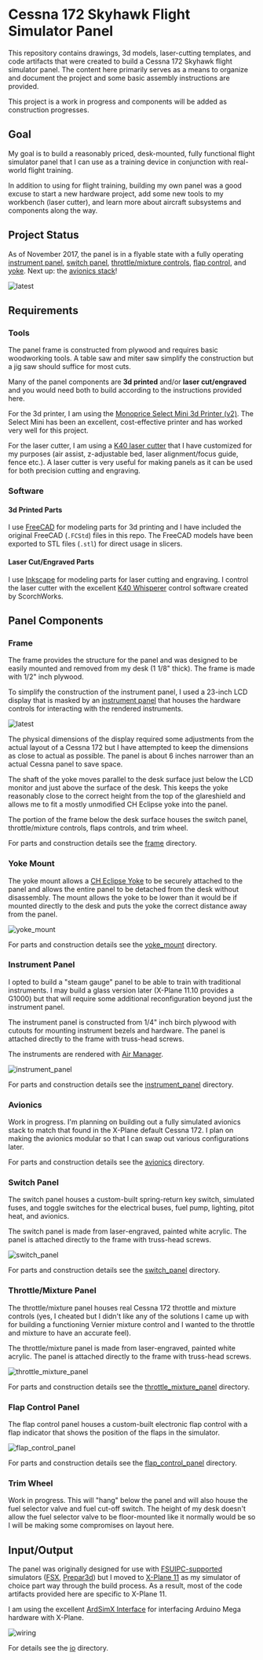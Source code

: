 # Cessna 172 Skyhawk Flight Simulator Panel
This repository contains drawings, 3d models, laser-cutting templates, and code artifacts that were created to build a Cessna 172 Skyhawk flight simulator panel. The content here primarily serves as a means to organize and document the project and some basic assembly instructions are provided.

This project is a work in progress and components will be added as construction progresses.

## Goal

My goal is to build a reasonably priced, desk-mounted, fully functional flight simulator panel that I can use as a training device in conjunction with real-world flight training.

In addition to using for flight training, building my own panel was a good excuse to start a new hardware project, add some new tools to my workbench (laser cutter), and learn more about aircraft subsystems and components along the way.

## Project Status

As of November 2017, the panel is in a flyable state with a fully operating [instrument panel](./instrument_panel), [switch panel](./switch_panel), [throttle/mixture controls](./throttle_mixture_panel), [flap control](./flap_control_panel), and [yoke](./yoke_mount). Next up: the [avionics stack](./avionics)!

![latest](images/status.jpg)

## Requirements

### Tools

The panel frame is constructed from plywood and requires basic woodworking tools. A table saw and miter saw simplify the construction but a jig saw should suffice for most cuts.

Many of the panel components are **3d printed** and/or **laser cut/engraved** and you would need both to build according to the instructions provided here.

For the 3d printer, I am using the [Monoprice Select Mini 3d Printer (v2)](http://amzn.to/2yNIe8t). The Select Mini has been an excellent, cost-effective printer and has worked very well for this project.

For the laser cutter, I am using a [K40 laser cutter](http://ebay.to/2kDLgY0) that I have customized for my purposes (air assist, z-adjustable bed, laser alignment/focus guide, fence etc.). A laser cutter is very useful for making panels as it can be used for both precision cutting and engraving. 

### Software

#### 3d Printed Parts

I use [FreeCAD](https://www.freecadweb.org/) for modeling parts for 3d printing and I have included the original FreeCAD (`.FCStd`) files in this repo. The FreeCAD models have been exported to STL files (`.stl`) for direct usage in slicers.

#### Laser Cut/Engraved Parts

I use [Inkscape](https://inkscape.org/en/) for modeling parts for laser cutting and engraving. I control the laser cutter with the excellent [K40 Whisperer](http://www.scorchworks.com/K40whisperer/k40whisperer.html) control software created by ScorchWorks.

## Panel Components 

### Frame

The frame provides the structure for the panel and was designed to be easily mounted and removed from my desk (1 1/8" thick). The frame is made with 1/2" inch plywood.

To simplify the construction of the instrument panel, I used a 23-inch LCD display that is masked by an [instrument panel](#instrument-panel) that houses the hardware controls for interacting with the rendered instruments.

![latest](frame/images/frame.jpg)

The physical dimensions of the display required some adjustments from the actual layout of a Cessna 172  but I have attempted to keep the dimensions as close to actual as possible. The panel is about 6 inches narrower than an actual Cessna panel to save space.

The shaft of the yoke moves parallel to the desk surface just below the LCD monitor and just above the surface of the desk. This keeps the yoke reasonably close to the correct height from the top of the glareshield and allows me to fit a mostly unmodified CH Eclipse yoke into the panel.

The portion of the frame below the desk surface houses the switch panel, throttle/mixture controls, flaps controls, and trim wheel.

For parts and construction details see the [frame](./frame) directory.

### Yoke Mount

The yoke mount allows a [CH Eclipse Yoke](http://amzn.to/2oves8J) to be securely attached to the panel and allows the entire panel to be detached from the desk without disassembly. The mount allows the yoke to be lower than it would be if mounted directly to the desk and puts the yoke the correct distance away from the panel.

![yoke_mount](yoke_mount/images/yoke_mount.jpg)

For parts and construction details see the [yoke_mount](./yoke_mount) directory.

### Instrument Panel

I opted to build a "steam gauge" panel to be able to train with traditional instruments. I may build a glass version later (X-Plane 11.10 provides a G1000) but that will require some additional reconfiguration beyond just the instrument panel.

The instrument panel is constructed from 1/4" inch birch plywood with cutouts for mounting instrument bezels and hardware. The panel is attached directly to the frame with truss-head screws.

The instruments are rendered with [Air Manager](https://www.siminnovations.com/).

![instrument_panel](instrument_panel/images/instrument_panel.jpg)

For parts and construction details see the [instrument_panel](./instrument_panel) directory.

### Avionics

Work in progress. I'm planning on building out a fully simulated avionics stack to match that found in the X-Plane default Cessna 172. I plan on making the avionics modular so that I can swap out various configurations later.

For parts and construction details see the [avionics](./avionics) directory.

### Switch Panel

The switch panel houses a custom-built spring-return key switch, simulated fuses, and toggle switches for the electrical buses, fuel pump, lighting, pitot heat, and avionics. 

The switch panel is made from laser-engraved, painted white acrylic. The panel is attached directly to the frame with truss-head screws.

![switch_panel](switch_panel/images/switch_panel.jpg)

For parts and construction details see the [switch_panel](./switch_panel) directory.

### Throttle/Mixture Panel

The throttle/mixture panel houses real Cessna 172 throttle and mixture controls (yes, I cheated but I didn't like any of the solutions I came up with for building a functioning Vernier mixture control and I wanted to the throttle and mixture to have an accurate feel).

The throttle/mixture panel is made from laser-engraved, painted white acrylic. The panel is attached directly to the frame with truss-head screws.

![throttle_mixture_panel](throttle_mixture_panel/images/throttle_mixture_panel.jpg)

For parts and construction details see the [throttle_mixture_panel](./throttle_mixture_panel) directory.

### Flap Control Panel

The flap control panel houses a custom-built electronic flap control with a flap indicator that shows the position of the flaps in the simulator.

![flap_control_panel](flap_control_panel/images/flaps_panel.jpg)

For parts and construction details see the [flap_control_panel](./flap_control_panel) directory.

### Trim Wheel

Work in progress. This will "hang" below the panel and will also house the fuel selector valve and fuel cut-off switch. The height of my desk doesn't allow the fuel selector valve to be floor-mounted like it normally would be so I will be making some compromises on layout here.

## Input/Output

The panel was originally designed for use with [FSUIPC-supported](http://www.schiratti.com/dowson.html) simulators ([FSX](http://store.steampowered.com/app/314160/Microsoft_Flight_Simulator_X_Steam_Edition/), [Prepar3d](https://www.prepar3d.com/)) but I moved to [X-Plane 11](http://www.x-plane.com/) as my simulator of choice part way through the build process. As a result, most of the code artifacts provided here are specific to X-Plane 11.

I am using the excellent [ArdSimX Interface](http://simvim.com/ardsimx/) for interfacing Arduino Mega hardware with X-Plane. 

![wiring](images/wiring.jpg)

For details see the [io](./io) directory.

